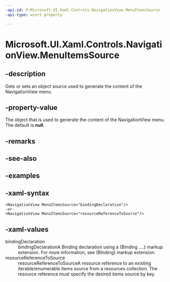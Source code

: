 ```yaml
---
-api-id: P:Microsoft.UI.Xaml.Controls.NavigationView.MenuItemsSource
-api-type: winrt property

---
```

<!-- Property syntax.
public object MenuItemsSource { get;  set; }
-->

# Microsoft.UI.Xaml.Controls.NavigationView.MenuItemsSource


## -description

Gets or sets an object source used to generate the content of the NavigationView menu.


## -property-value

The object that is used to generate the content of the NavigationView menu. The default is **null**.


## -remarks


## -see-also


## -examples


## -xaml-syntax

```xaml
<NavigationView MenuItemsSource="bindingDeclaration"/>
-or-
<NavigationView MenuItemsSource="resourceReferenceToSource"/>
```



## -xaml-values

<dl><dt>bindingDeclaration</dt><dd>bindingDeclarationA Binding declaration using a {Binding ....} markup extension. For more information, see {Binding} markup extension.</dd>
<dt>resourceReferenceToSource</dt><dd>resourceReferenceToSourceA resource reference to an existing iterable/enumerable items source from a resources collection. The resource reference must specify the desired items source by key.</dd>
</dl>



